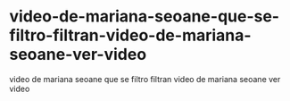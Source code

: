 # video-de-mariana-seoane-que-se-filtro-filtran-video-de-mariana-seoane-ver-video
video de mariana seoane que se filtro filtran video de mariana seoane ver video
